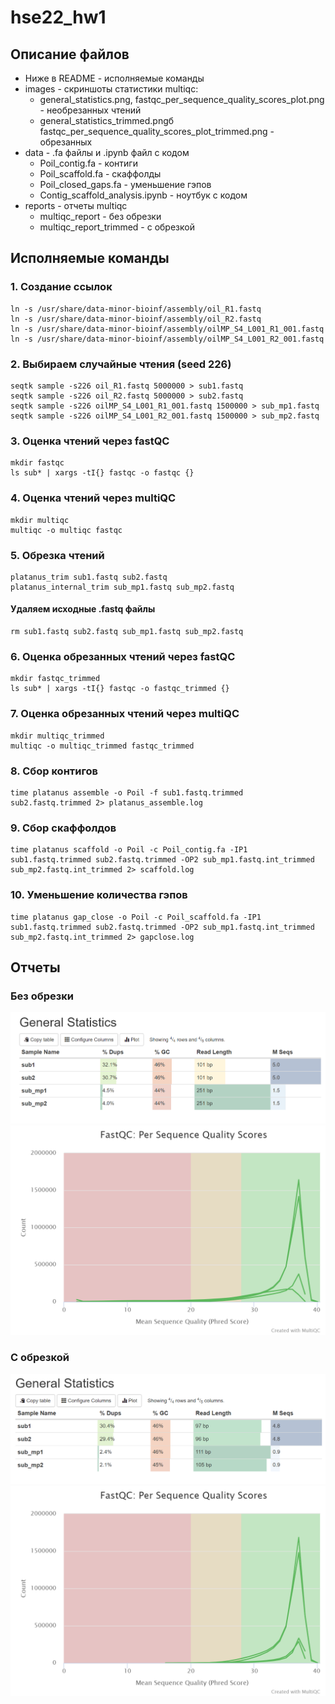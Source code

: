 # hse22_hw1

## Описание файлов

- Ниже в README - исполняемые команды
- images - скриншоты статистики multiqc:
  - general_statistics.png, fastqc_per_sequence_quality_scores_plot.png - необрезанных чтений
  - general_statistics_trimmed.pngб fastqc_per_sequence_quality_scores_plot_trimmed.png - обрезанных
- data - .fa файлы и .ipynb файл с кодом
  - Poil_contig.fa - контиги
  - Poil_scaffold.fa - скаффолды
  - Poil_closed_gaps.fa - уменьшение гэпов
  - Contig_scaffold_analysis.ipynb - ноутбук с кодом
- reports - отчеты multiqc
  - multiqc_report - без обрезки
  - multiqc_report_trimmed - с обрезкой

## Исполняемые команды

### 1. Создание ссылок
```
ln -s /usr/share/data-minor-bioinf/assembly/oil_R1.fastq
ln -s /usr/share/data-minor-bioinf/assembly/oil_R2.fastq
ln -s /usr/share/data-minor-bioinf/assembly/oilMP_S4_L001_R1_001.fastq
ln -s /usr/share/data-minor-bioinf/assembly/oilMP_S4_L001_R2_001.fastq
```

### 2. Выбираем случайные чтения (seed 226)
```
seqtk sample -s226 oil_R1.fastq 5000000 > sub1.fastq
seqtk sample -s226 oil_R2.fastq 5000000 > sub2.fastq
seqtk sample -s226 oilMP_S4_L001_R1_001.fastq 1500000 > sub_mp1.fastq
seqtk sample -s226 oilMP_S4_L001_R2_001.fastq 1500000 > sub_mp2.fastq
```

### 3. Оценка чтений через fastQC
```
mkdir fastqc
ls sub* | xargs -tI{} fastqc -o fastqc {}
```

### 4. Оценка чтений через multiQC
```
mkdir multiqc
multiqc -o multiqc fastqc
```

### 5. Обрезка чтений
```
platanus_trim sub1.fastq sub2.fastq
platanus_internal_trim sub_mp1.fastq sub_mp2.fastq
```

#### Удаляем исходные .fastq файлы
```
rm sub1.fastq sub2.fastq sub_mp1.fastq sub_mp2.fastq
```

### 6. Оценка обрезанных чтений через fastQC
```
mkdir fastqc_trimmed
ls sub* | xargs -tI{} fastqc -o fastqc_trimmed {}
```

### 7. Оценка обрезанных чтений через multiQC
```
mkdir multiqc_trimmed
multiqc -o multiqc_trimmed fastqc_trimmed
```

### 8. Сбор контигов
```
time platanus assemble -o Poil -f sub1.fastq.trimmed sub2.fastq.trimmed 2> platanus_assemble.log
```

### 9. Сбор скаффолдов
```
time platanus scaffold -o Poil -c Poil_contig.fa -IP1 sub1.fastq.trimmed sub2.fastq.trimmed -OP2 sub_mp1.fastq.int_trimmed sub_mp2.fastq.int_trimmed 2> scaffold.log
```

### 10. Уменьшение количества гэпов
```
time platanus gap_close -o Poil -c Poil_scaffold.fa -IP1 sub1.fastq.trimmed sub2.fastq.trimmed -OP2 sub_mp1.fastq.int_trimmed sub_mp2.fastq.int_trimmed 2> gapclose.log
```


## Отчеты
### Без обрезки
![](https://github.com/LanaShhh/hse22_hw1/blob/main/images/general_statistics.png)
![](https://github.com/LanaShhh/hse22_hw1/blob/main/images/fastqc_per_sequence_quality_scores_plot.png)

### С обрезкой
![](https://github.com/LanaShhh/hse22_hw1/blob/main/images/general_statistics_trimmed.png)
![](https://github.com/LanaShhh/hse22_hw1/blob/main/images/fastqc_per_sequence_quality_scores_plot_trimmed.png)
